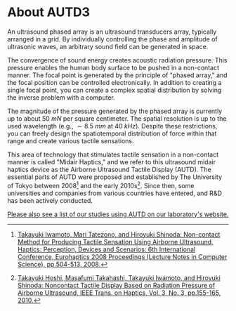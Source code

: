 # About AUTD3

An ultrasound phased array is an ultrasound transducers array, typically arranged in a grid.
By individually controlling the phase and amplitude of ultrasonic waves, an arbitrary sound field can be generated in space.

The convergence of sound energy creates acoustic radiation pressure. 
This pressure enables the human body surface to be pushed in a non-contact manner.
The focal point is generated by the principle of "phased array," and the focal position can be controlled electronically.
In addition to creating a single focal point, you can create a complex spatial distribution by solving the inverse problem with a computer.

The magnitude of the pressure generated by the phased array is currently up to about $\SI{50}{mN}$ per square centimeter.
The spatial resolution is up to the used wavelength (e.g., $\sim\SI{8.5}{mm}$ at $\SI{40}{kHz}$).
Despite these restrictions, you can freely design the spatiotemporal distribution of force within that range and create various tactile sensations.

This area of ​​technology that stimulates tactile sensation in a non-contact manner is called "Midair Haptics," and we refer to this ultrasound midair haptics device as the Airborne Ultrasound Tactile Display (AUTD).
The essential parts of AUTD were proposed and established by The University of Tokyo between 2008[^1] and the early 2010s[^2].
Since then, some universities and companies from various countries have entered, and R&D has been actively conducted.

[Please also see a list of our studies using AUTD on our laboratory's website.](https://hapislab.org/airborne-ultrasound-tactile-display)

[^1]: [Takayuki Iwamoto, Mari Tatezono, and Hiroyuki Shinoda: Non-contact Method for Producing Tactile Sensation Using Airborne Ultrasound, Haptics: Perception, Devices and Scenarios: 6th International Conference, Eurohaptics 2008 Proceedings (Lecture Notes in Computer Science), pp.504-513, 2008.](https://hapislab.org/public/hiroyuki_shinoda/research/pdf/08Eurohaptics_iwamoto.pdf)

[^2]: [Takayuki Hoshi, Masafumi Takahashi, Takayuki Iwamoto, and Hiroyuki Shinoda: Noncontact Tactile Display Based on Radiation Pressure of Airborne Ultrasound, IEEE Trans. on Haptics, Vol. 3, No. 3, pp.155-165, 2010.](https://hapislab.org/public/hiroyuki_shinoda/research/pdf/10_Trans_Haptics_Hoshi.pdf)

